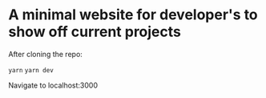 # A minimal website for developer's to show off current projects

After cloning the repo: 

`yarn`
`yarn dev`

Navigate to localhost:3000
